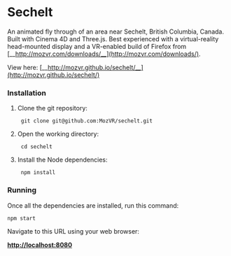 # Sechelt

An animated fly through of an area near Sechelt, British Columbia, Canada. Built with Cinema 4D and Three.js. Best experienced with a virtual-reality head-mounted display and a VR-enabled build of Firefox from [__http://mozvr.com/downloads/__](http://mozvr.com/downloads/).

View here: [__http://mozvr.github.io/sechelt/__](http://mozvr.github.io/sechelt/)

### Installation

1. Clone the git repository:

        git clone git@github.com:MozVR/sechelt.git

2. Open the working directory:

        cd sechelt

3. Install the Node dependencies:

        npm install

### Running

Once all the dependencies are installed, run this command:

    npm start

Navigate to this URL using your web browser:

[__http://localhost:8080__](http://localhost:8080)
